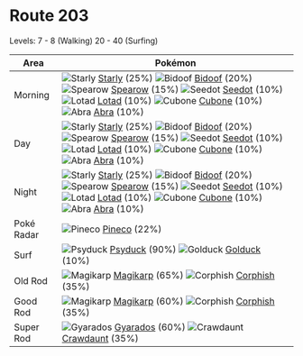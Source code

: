 # Route 203
Levels: 7 - 8 (Walking) 20 - 40 (Surfing)

Area       | Pokémon
---        | ---
Morning    | ![][396]  [Starly] (25%) ![][399]  [Bidoof] (20%) ![][021]  [Spearow] (15%)  ![][273]  [Seedot] (10%) ![][270]  [Lotad] (10%) ![][104]  [Cubone] (10%)  ![][063]  [Abra] (10%)
Day        | ![][396]  [Starly] (25%) ![][399]  [Bidoof] (20%) ![][021]  [Spearow] (15%)  ![][273]  [Seedot] (10%) ![][270]  [Lotad] (10%) ![][104]  [Cubone] (10%)  ![][063]  [Abra] (10%)
Night      | ![][396]  [Starly] (25%) ![][399]  [Bidoof] (20%) ![][021]  [Spearow] (15%)  ![][273]  [Seedot] (10%) ![][270]  [Lotad] (10%) ![][104]  [Cubone] (10%)  ![][063]  [Abra] (10%)
Poké Radar | ![][204]  [Pineco] (22%)
Surf       | ![][054]  [Psyduck] (90%) ![][055]  [Golduck] (10%)
Old Rod    | ![][129]  [Magikarp] (65%) ![][341]  [Corphish] (35%)
Good Rod   | ![][129]  [Magikarp] (60%) ![][341]  [Corphish] (35%)
Super Rod  | ![][130]  [Gyarados] (60%) ![][342]  [Crawdaunt] (35%)


[021]: https://raw.githubusercontent.com/PokeAPI/sprites/master/sprites/pokemon/21.png "Spearow"
[054]: https://raw.githubusercontent.com/PokeAPI/sprites/master/sprites/pokemon/54.png "Psyduck"
[055]: https://raw.githubusercontent.com/PokeAPI/sprites/master/sprites/pokemon/55.png "Golduck"
[063]: https://raw.githubusercontent.com/PokeAPI/sprites/master/sprites/pokemon/63.png "Abra"
[104]: https://raw.githubusercontent.com/PokeAPI/sprites/master/sprites/pokemon/104.png "Cubone"
[129]: https://raw.githubusercontent.com/PokeAPI/sprites/master/sprites/pokemon/129.png "Magikarp"
[130]: https://raw.githubusercontent.com/PokeAPI/sprites/master/sprites/pokemon/130.png "Gyarados"
[204]: https://raw.githubusercontent.com/PokeAPI/sprites/master/sprites/pokemon/204.png "Pineco"
[270]: https://raw.githubusercontent.com/PokeAPI/sprites/master/sprites/pokemon/270.png "Lotad"
[273]: https://raw.githubusercontent.com/PokeAPI/sprites/master/sprites/pokemon/273.png "Seedot"
[341]: https://raw.githubusercontent.com/PokeAPI/sprites/master/sprites/pokemon/341.png "Corphish"
[342]: https://raw.githubusercontent.com/PokeAPI/sprites/master/sprites/pokemon/342.png "Crawdaunt"
[396]: https://raw.githubusercontent.com/PokeAPI/sprites/master/sprites/pokemon/396.png "Starly"
[399]: https://raw.githubusercontent.com/PokeAPI/sprites/master/sprites/pokemon/399.png "Bidoof"
[Spearow]: pokemon_changes/021/
[Psyduck]: pokemon_changes/054/
[Golduck]: pokemon_changes/055/
[Abra]: pokemon_changes/063/
[Cubone]: pokemon_changes/104/
[Magikarp]: pokemon_changes/129/
[Gyarados]: pokemon_changes/130/
[Pineco]: pokemon_changes/204/
[Lotad]: pokemon_changes/270/
[Seedot]: pokemon_changes/273/
[Corphish]: pokemon_changes/341/
[Crawdaunt]: pokemon_changes/342/
[Starly]: pokemon_changes/396/
[Bidoof]: pokemon_changes/399/
